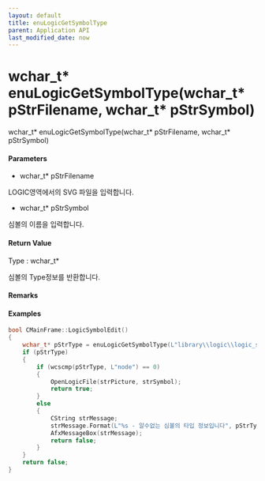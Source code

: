 ```yaml
---
layout: default
title: enuLogicGetSymbolType
parent: Application API
last_modified_date: now
---
```

# wchar\_t\* enuLogicGetSymbolType\(wchar\_t\* pStrFilename, wchar\_t\* pStrSymbol\)

wchar\_t\* enuLogicGetSymbolType\(wchar\_t\* pStrFilename, wchar\_t\* pStrSymbol\)

#### Parameters

* wchar\_t\* pStrFilename

LOGIC영역에서의 SVG 파일을 입력합니다.

* wchar\_t\* pStrSymbol

심볼의 이름을 입력합니다.

#### Return Value

Type : wchar\_t\*

심볼의 Type정보를 반환합니다.

#### Remarks

#### Examples

```cpp
bool CMainFrame::LogicSymbolEdit()
{
	wchar_t* pStrType = enuLogicGetSymbolType(L"library\\logic\\logic_symbol.svg", L"ADDER");
	if (pStrType)
	{
		if (wcscmp(pStrType, L"node") == 0)
		{
			OpenLogicFile(strPicture, strSymbol);
			return true;
		}
		else
		{
			CString strMessage;
			strMessage.Format(L"%s - 알수없는 심볼의 타입 정보입니다", pStrType);
			AfxMessageBox(strMessage);
			return false;
		}
	}
	return false;
}
```



